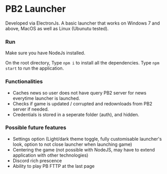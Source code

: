 # PB2 Launcher
Developed via ElectronJs. A basic launcher that works on Windows 7 and above, MacOS as well as Linux (Ubunutu tested).

### Run
Make sure you have NodeJs installed.

On the root directory,
Type `npm i` to install all the dependencies.
Type `npm start` to run the application.

### Functionalities
- Caches news so user does not have query PB2 server for news everytime launcher is launched.
- Checks if game is updated / corrupted and redownloads from PB2 server if needed.
- Credentials is stored in a seperate folder (auth), and hidden.

### Possible future features
- Settings option (Light/dark theme toggle, fully customisable launcher's look, option to not close launcher when launching game)
- Centering the game (not possible with NodeJS, may have to extend application with other technologies)
- Discord rich prescence
- Ability to play PB FTTP at the last page